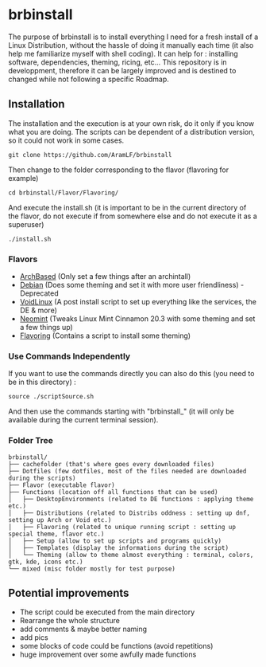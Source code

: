 # brbinstall
The purpose of brbinstall is to install everything I need for a fresh install of a Linux Distribution, without the hassle of doing it manually each time (it also help me familiarize myself with shell coding). It can help for : installing software, dependencies, theming, ricing, etc... This repository is in developpment, therefore it can be largely improved and is destined to changed while not following a specific Roadmap.  

## Installation
The installation and the execution is at your own risk, do it only if you know what you are doing. The scripts can be dependent of a distribution version, so it could not work in some cases.
```
git clone https://github.com/AramLF/brbinstall
```
Then change to the folder corresponding to the flavor (flavoring for example)  
```
cd brbinstall/Flavor/Flavoring/
```
And execute the install.sh (it is important to be in the current directory of the flavor, do not execute if from somewhere else and do not execute it as a superuser)  
```
./install.sh
```
### Flavors
- [ArchBased](https://github.com/AramLF/brbinstall/tree/main/Flavor/ArchBased) (Only set a few things after an archintall)
- [Debian](https://github.com/AramLF/brbinstall/tree/main/Flavor/Debian) (Does some theming and set it with more user friendliness) - Deprecated
- [VoidLinux](https://github.com/AramLF/brbinstall/tree/main/Flavor/VoidLinux) (A post install script to set up everything like the services, the DE & more)  
- [Neomint](https://github.com/AramLF/brbinstall/tree/main/Flavor/Neomint) (Tweaks Linux Mint Cinnamon 20.3 with some theming and set a few things up)  
- [Flavoring](https://github.com/AramLF/brbinstall/tree/main/Flavor/Flavoring) (Contains a script to install some theming)  

### Use Commands Independently
If you want to use the commands directly you can also do this (you need to be in this directory) :
```
source ./scriptSource.sh
```
And then use the commands starting with "brbinstall_" (it will only be available during the current terminal session).

### Folder Tree
```  
brbinstall/
├── cachefolder (that's where goes every downloaded files)  
├── Dotfiles (few dotfiles, most of the files needed are downloaded during the scripts)
├── Flavor (executable flavor)
├── Functions (location off all functions that can be used)
│   ├── DesktopEnvironments (related to DE functions : applying theme etc.)  
│   ├── Distributions (related to Distribs oddness : setting up dnf, setting up Arch or Void etc.)
│   ├── Flavoring (related to unique running script : setting up special theme, flavor etc.)
│   ├── Setup (allow to set up scripts and programs quickly)
│   ├── Templates (display the informations during the script)
│   └── Theming (allow to theme almost everything : terminal, colors, gtk, kde, icons etc.)
└── mixed (misc folder mostly for test purpose)
```

## Potential improvements
- The script could be executed from the main directory  
- Rearrange the whole structure
- add comments & maybe better naming
- add pics
- some blocks of code could be functions (avoid repetitions)
- huge improvement over some awfully made functions
